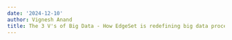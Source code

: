 ```yaml
---
date: '2024-12-10'
author: Vignesh Anand
title: The 3 V's of Big Data - How EdgeSet is redefining big data processing
---
```



